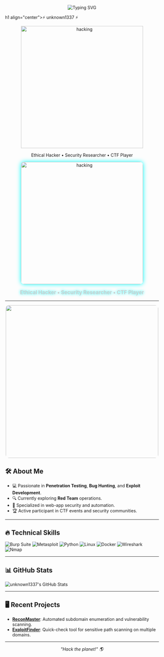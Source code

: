 <p align="center">
  <img src="https://readme-typing-svg.demolab.com?font=Fira+Code&duration=3000&pause=500&color=00FFFF&center=true&vCenter=true&width=435&lines=CTF+Player;Bug+Bounty+Hunter;Linux+Exploit+Researcher;Cyber+Ops+%2F+Red+Team" alt="Typing SVG" />
</p>

 h1 align="center">⚡ unknown1337 ⚡</h1>

<p align="center">
    <img src="assets/cyber-security.gif" alt="hacking" width="400"/>
</p>

<p align="center">
  Ethical Hacker • Security Researcher • CTF Player
</p>


<p align="center">
    <img src="assets/cyber-security.gif" alt="hacking" width="400" style="border-radius: 10px; box-shadow: 0 0 15px #00ffff;" />
</p>

<p align="center" style="font-size: 1.2em; font-weight: bold; color: #ccc; text-shadow: 0 0 10px #0ff;">
  Ethical Hacker • Security Researcher • CTF Player
</p>

<hr/>

<p align="center">
  <img src="https://media3.giphy.com/media/v1.Y2lkPTc5MGI3NjExd3h6a3k0YzFpcXQ2ZWxmMDdiYjk0NzFnN28wOG96NjV5M285azUwNiZlcD12MV9pbnRlcm5hbF9naWZfYnlfaWQmY3Q9Zw/6OrCT1jVbonHG/giphy.gif" width="500" style="border-radius: 10px;" />
</p>

## 🛠️ About Me

- 💻 Passionate in **Penetration Testing**, **Bug Hunting**, and **Exploit Development**.
- 🔍 Currently exploring **Red Team** operations.
- 🎯 Specialized in web-app security and automation.
- 🏆 Active participant in CTF events and security communities.

---

## 🔥 Technical Skills

![Burp Suite](https://img.shields.io/badge/-Burp%20Suite-FF7139?style=flat&logo=portswigger&logoColor=white)
![Metasploit](https://img.shields.io/badge/-Metasploit-blue?style=flat&logo=Metasploit&logoColor=white)
![Python](https://img.shields.io/badge/-Python-3776AB?style=flat&logo=Python&logoColor=white)
![Linux](https://img.shields.io/badge/-Linux-FCC624?style=flat&logo=Linux&logoColor=black)
![Docker](https://img.shields.io/badge/-Docker-2496ED?style=flat&logo=Docker&logoColor=white)
![Wireshark](https://img.shields.io/badge/-Wireshark-1679A7?style=flat&logo=Wireshark&logoColor=white)
![Nmap](https://img.shields.io/badge/-Nmap-4A154B?style=flat&logo=Nmap&logoColor=white)

---

## 📊 GitHub Stats

![unknown1337's GitHub Stats](https://github-readme-stats.vercel.app/api?username=unknown1337&show_icons=true&theme=radical)

---

## 🖥️ Recent Projects

- [**ReconMaster**](#): Automated subdomain enumeration and vulnerability scanning.
- [**ExploitFinder**](#): Quick-check tool for sensitive path scanning on multiple domains.

---

<p align="center">
   <i>"Hack the planet!" 🌎</i>
</p>

